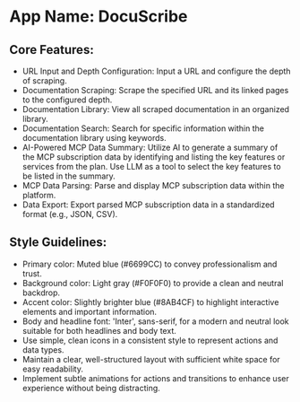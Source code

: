 # **App Name**: DocuScribe

## Core Features:

- URL Input and Depth Configuration: Input a URL and configure the depth of scraping.
- Documentation Scraping: Scrape the specified URL and its linked pages to the configured depth.
- Documentation Library: View all scraped documentation in an organized library.
- Documentation Search: Search for specific information within the documentation library using keywords.
- AI-Powered MCP Data Summary: Utilize AI to generate a summary of the MCP subscription data by identifying and listing the key features or services from the plan. Use LLM as a tool to select the key features to be listed in the summary.
- MCP Data Parsing: Parse and display MCP subscription data within the platform.
- Data Export: Export parsed MCP subscription data in a standardized format (e.g., JSON, CSV).

## Style Guidelines:

- Primary color: Muted blue (#6699CC) to convey professionalism and trust.
- Background color: Light gray (#F0F0F0) to provide a clean and neutral backdrop.
- Accent color: Slightly brighter blue (#8AB4CF) to highlight interactive elements and important information.
- Body and headline font: 'Inter', sans-serif, for a modern and neutral look suitable for both headlines and body text.
- Use simple, clean icons in a consistent style to represent actions and data types.
- Maintain a clear, well-structured layout with sufficient white space for easy readability.
- Implement subtle animations for actions and transitions to enhance user experience without being distracting.
